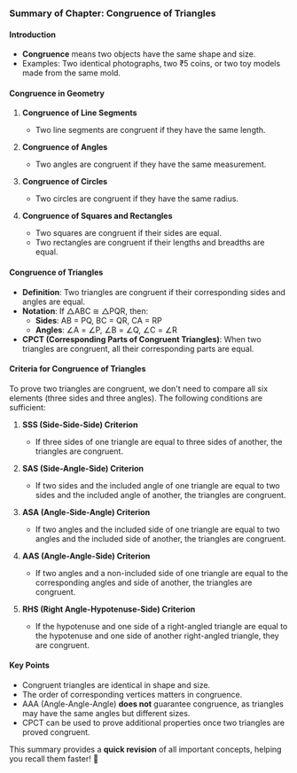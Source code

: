 ### **Summary of Chapter: Congruence of Triangles**

#### **Introduction**
- **Congruence** means two objects have the same shape and size.
- Examples: Two identical photographs, two ₹5 coins, or two toy models made from the same mold.

#### **Congruence in Geometry**
1. **Congruence of Line Segments**  
   - Two line segments are congruent if they have the same length.

2. **Congruence of Angles**  
   - Two angles are congruent if they have the same measurement.

3. **Congruence of Circles**  
   - Two circles are congruent if they have the same radius.

4. **Congruence of Squares and Rectangles**  
   - Two squares are congruent if their sides are equal.
   - Two rectangles are congruent if their lengths and breadths are equal.

#### **Congruence of Triangles**
- **Definition**: Two triangles are congruent if their corresponding sides and angles are equal.
- **Notation**: If △ABC ≅ △PQR, then:
  - **Sides**: AB = PQ, BC = QR, CA = RP
  - **Angles**: ∠A = ∠P, ∠B = ∠Q, ∠C = ∠R
- **CPCT (Corresponding Parts of Congruent Triangles)**: When two triangles are congruent, all their corresponding parts are equal.

#### **Criteria for Congruence of Triangles**
To prove two triangles are congruent, we don't need to compare all six elements (three sides and three angles). The following conditions are sufficient:

1. **SSS (Side-Side-Side) Criterion**  
   - If three sides of one triangle are equal to three sides of another, the triangles are congruent.

2. **SAS (Side-Angle-Side) Criterion**  
   - If two sides and the included angle of one triangle are equal to two sides and the included angle of another, the triangles are congruent.

3. **ASA (Angle-Side-Angle) Criterion**  
   - If two angles and the included side of one triangle are equal to two angles and the included side of another, the triangles are congruent.

4. **AAS (Angle-Angle-Side) Criterion**  
   - If two angles and a non-included side of one triangle are equal to the corresponding angles and side of another, the triangles are congruent.

5. **RHS (Right Angle-Hypotenuse-Side) Criterion**  
   - If the hypotenuse and one side of a right-angled triangle are equal to the hypotenuse and one side of another right-angled triangle, they are congruent.

#### **Key Points**
- Congruent triangles are identical in shape and size.
- The order of corresponding vertices matters in congruence.
- AAA (Angle-Angle-Angle) **does not** guarantee congruence, as triangles may have the same angles but different sizes.
- CPCT can be used to prove additional properties once two triangles are proved congruent.

This summary provides a **quick revision** of all important concepts, helping you recall them faster! 🚀